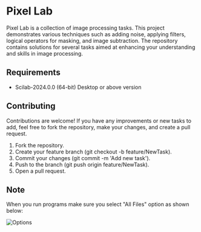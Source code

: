# Pixel Lab

Pixel Lab is a collection of image processing tasks. This project demonstrates various techniques such as adding noise, applying filters, logical operators for masking, and image subtraction. The repository contains solutions for several tasks aimed at enhancing your understanding and skills in image processing.

## Requirements
- Scilab-2024.0.0 (64-bit) Desktop or above version

## Contributing
Contributions are welcome! If you have any improvements or new tasks to add, feel free to fork the repository, make your changes, and create a pull request.

1. Fork the repository.
2. Create your feature branch (git checkout -b feature/NewTask).
3. Commit your changes (git commit -m 'Add new task').
4. Push to the branch (git push origin feature/NewTask).
5. Open a pull request.

## Note
When you run programs make sure you select "All Files" option as shown below:

![Options](https://github.com/HMByteSensei/Image-Processing/blob/main/Documentation%20Images/Screenshot%20(147).png?raw=true)